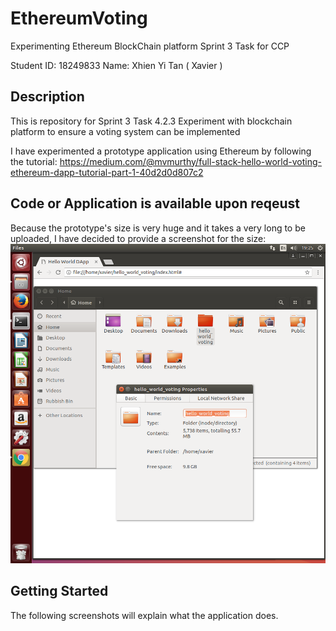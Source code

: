 # EthereumVoting
Experimenting Ethereum BlockChain platform 
Sprint 3 Task for CCP

Student ID: 18249833
Name: Xhien Yi Tan ( Xavier )

## Description

This is repository for Sprint 3
Task 4.2.3 Experiment with blockchain platform to ensure a voting system can be implemented

I have experimented a prototype application using Ethereum by following the tutorial:
https://medium.com/@mvmurthy/full-stack-hello-world-voting-ethereum-dapp-tutorial-part-1-40d2d0d807c2

## Code or Application is available upon reqeust

Because the prototype's size is very huge and it takes a very long to be uploaded, I have decided to provide a screenshot for the size:
![Size](https://github.com/CurtinXavierTan/EthereumVoting/blob/master/Screenshot4.png)

## Getting Started

The following screenshots will explain what the application does.



